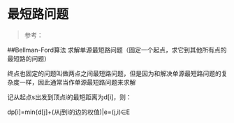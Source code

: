 # 最短路问题
>参考：

##Bellman-Ford算法
求解单源最短路问题（固定一个起点，求它到其他所有点的最短路的问题）

终点也固定的问题叫做两点之间最短路问题，但是因为和解决单源最短路问题的复杂度一样，因此通常当作单源最短路问题来求解

记从起点s出发到顶点i的最短距离为d[i]，则：

dp[i]=min{d[j]+(从j到i的边的权值)|e=(j,i)$\in$E